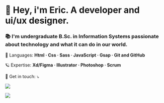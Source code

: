  # 👾 Hey, i'm Eric. A developer and ui/ux designer.
 ### 📚 I'm undergraduate B.Sc. in Information Systems passionate about technology and what it can do in our world.

<p align="left">
 🧬 Languages:
  <strong>
     Html
    · Css
    · Sass
    · JavaScript
    · Gsap
    · Git and GitHub
  </strong>
</p>

<p align="left">
 🪐 Expertise: 
  <strong>
 Xd/Figma
· Illustrator
· Photoshop
· Scrum
  </strong>
</p>

<p align="left">
  💌 Get in touch: ⤵️
</p>

<p align="left">
  <a href="ericviana1369@gmail.com" alt="Gmail">
  <img src="https://img.shields.io/badge/-Gmail-FF0000?style=flat-square&labelColor=FF0000&logo=gmail&logoColor=white&link=LINK-DO-SEU-EMAIL" /></a>

  <a href="www.linkedin.com/in/eric-viana
" alt="Linkedin">
  <img src="https://img.shields.io/badge/-Linkedin-0e76a8?style=flat-square&logo=Linkedin&logoColor=white&link=LINK-DO-SEU-LINKEDIN" /></a>
